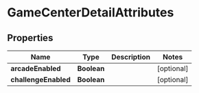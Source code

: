 

# GameCenterDetailAttributes


## Properties

| Name | Type | Description | Notes |
|------------ | ------------- | ------------- | -------------|
|**arcadeEnabled** | **Boolean** |  |  [optional] |
|**challengeEnabled** | **Boolean** |  |  [optional] |



